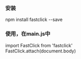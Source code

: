 ### 安装
npm install fastclick --save

### 使用，在main.js中
import FastClick from 'fastclick'       
FastClick.attach(document.body)
